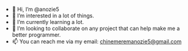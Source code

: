 - 👋 Hi, I’m @anozie5
- 👀 I’m interested in a lot of things.
- 🌱 I’m currently learning a lot.
- 💞️ I’m looking to collaborate on any project that can help make me a better programmer.
- 📫 You can reach me via my email: chinemeremanozie5@gmail.com

<!---
anozie5/anozie5 is a ✨ special ✨ repository because its `README.md` (this file) appears on your GitHub profile.
You can click the Preview link to take a look at your changes.
--->
